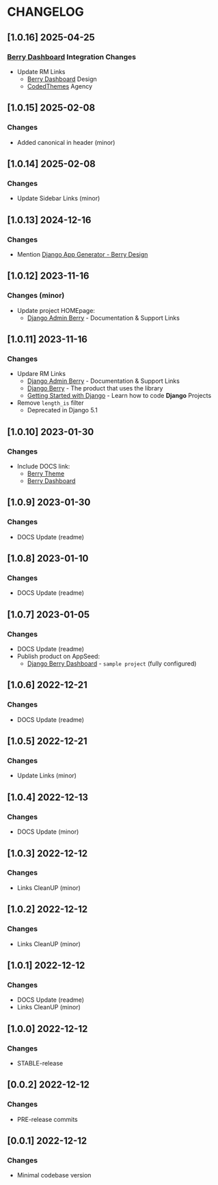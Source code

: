 # CHANGELOG

## [1.0.16] 2025-04-25
### [Berry Dashboard](https://app-generator.dev/product/berry-dashboard/) Integration Changes

- Update RM Links
  - [Berry Dashboard](https://app-generator.dev/product/berry-dashboard/) Design 
  - [CodedThemes](https://app-generator.dev/agency/codedthemes/) Agency

## [1.0.15] 2025-02-08
### Changes

- Added canonical in header (minor)

## [1.0.14] 2025-02-08
### Changes

- Update Sidebar Links (minor)

## [1.0.13] 2024-12-16
### Changes

- Mention [Django App Generator - Berry Design](https://app-generator.dev/tools/django-generator/berry/)

## [1.0.12] 2023-11-16
### Changes (minor)

- Update project HOMEpage:
  - [Django Admin Berry](https://app-generator.dev/docs/products/django-libs/theme-berry.html) - Documentation & Support Links
  
## [1.0.11] 2023-11-16
### Changes

- Updare RM Links
  - [Django Admin Berry](https://app-generator.dev/docs/products/django-libs/theme-berry.html) - Documentation & Support Links
  - [Django Berry](https://app-generator.dev/product/berry-dashboard/django/) - The product that uses the library
  - [Getting Started with Django](https://app-generator.dev/docs/technologies/django/index.html) - Learn how to code **Django** Projects
- Remove `length_is` filter
  - Deprecated in Django 5.1

## [1.0.10] 2023-01-30
### Changes

- Include DOCS link:
  - [Berry Theme](https://docs.appseed.us/boilerplate-code/django-templates/berry-dashboard/)
  - [Berry Dashboard](https://docs.appseed.us/products/django-dashboards/berry-dashboard/)

## [1.0.9] 2023-01-30
### Changes

- DOCS Update (readme)

## [1.0.8] 2023-01-10
### Changes

- DOCS Update (readme)

## [1.0.7] 2023-01-05
### Changes

- DOCS Update (readme)
- Publish product on AppSeed:
  - [Django Berry Dashboard](https://appseed.us/product/berry-dashboard/django/) - `sample project` (fully configured)

## [1.0.6] 2022-12-21
### Changes

- DOCS Update (readme)

## [1.0.5] 2022-12-21
### Changes

- Update Links (minor)

## [1.0.4] 2022-12-13
### Changes

- DOCS Update (minor)

## [1.0.3] 2022-12-12
### Changes

- Links CleanUP (minor)

## [1.0.2] 2022-12-12
### Changes

- Links CleanUP (minor)

## [1.0.1] 2022-12-12
### Changes

- DOCS Update (readme)
- Links CleanUP (minor)

## [1.0.0] 2022-12-12
### Changes

- STABLE-release

## [0.0.2] 2022-12-12
### Changes

- PRE-release commits

## [0.0.1] 2022-12-12
### Changes

- Minimal codebase version
